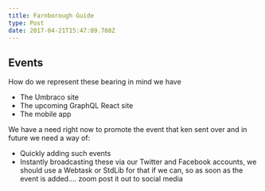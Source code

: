 ```yaml
---
title: Farnborough Guide
type: Post
date: 2017-04-21T15:47:09.708Z
---
```


## Events

How do we represent these bearing in mind we have

* The Umbraco site
* The upcoming GraphQL React site
* The mobile app

We have a need right now to promote the event that ken sent over and in future we need a way of:

* Quickly adding such events
* Instantly broadcasting these via our Twitter and Facebook accounts, we should use a Webtask or StdLib for that if we can, so as soon as the event is added.... zoom post it out to social media